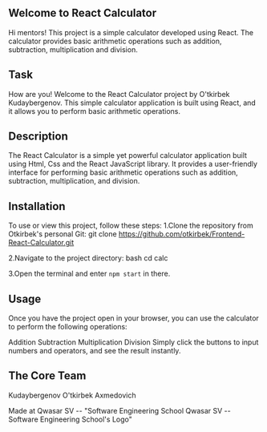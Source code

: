 ## Welcome to React Calculator
Hi mentors! This project is a simple calculator developed using React. The calculator provides basic arithmetic operations such as addition, subtraction, multiplication and division.

## Task
How are you! Welcome to the React Calculator project by O'tkirbek Kudaybergenov. This simple calculator application is built using React, and it allows you to perform basic arithmetic operations.

## Description
The React Calculator is a simple yet powerful calculator application built using Html, Css and the React JavaScript library. It provides a user-friendly interface for performing basic arithmetic operations such as addition, subtraction, multiplication, and division.

## Installation
To use or view this project, follow these steps:
1.Clone the repository from Otkirbek's personal Git:
git clone https://github.com/otkirbek/Frontend-React-Calculator.git

2.Navigate to the project directory:
bash
cd calc

3.Open the terminal and enter `npm start` in there.

## Usage
Once you have the project open in your browser, you can use the calculator to perform the following operations:

Addition
Subtraction
Multiplication
Division
Simply click the buttons to input numbers and operators, and see the result instantly.

## The Core Team
Kudaybergenov O'tkirbek Axmedovich

Made at Qwasar SV -- "Software Engineering School Qwasar SV -- Software Engineering School's Logo"